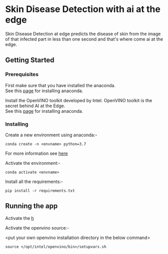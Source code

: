 # Skin Disease Detection with ai at the edge

Skin Disease Detection at edge predicts the disease of skin from the image of that infected part in less than one second and that's where come ai at the edge.

## Getting Started


### Prerequisites

First make sure that you have installed the anaconda.<br />
See this [page](https://docs.anaconda.com/anaconda/install/) for installing anaconda. 

Install the OpenVINO toolkit developed by Intel. OpenVINO toolkit is the secret behind AI at the Edge.<br />
See this [page](https://docs.openvinotoolkit.org/latest/index.html) for installing anaconda.

### Installing

Create a new environment using anaconda:-

```
conda create -n <envname> python=3.7
```

For more information see [here](https://docs.conda.io/projects/conda/en/latest/user-guide/tasks/manage-environments.html)

Activate the environment:-

```
conda activate <envname>
```

Install all the requirements:-

```
pip install -r requirements.txt
```

## Running the app

Activate the [h](https://github.com/denilDG/skin-disease-detection-edge/edit/master/README.md#L26)

Activate the openvino source:- 

&lt;put your own openvino installation directory in the below command&gt;
  
```
source </opt/intel/openvino/bin>/setupvars.sh
```

